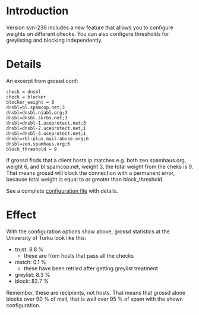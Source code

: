 # Introduction #

Version svn-236 includes a new feature that allows you to configure weights on different checks. You can also configure thresholds for greylisting and blocking independently.

# Details #

An excerpt from grossd.conf:

```
check = dnsbl
check = blocker
blocker_weight = 8
dnsbl=bl.spamcop.net;3
dnsbl=dnsbl.njabl.org;3
dnsbl=dnsbl.sorbs.net;3
dnsbl=dnsbl-1.uceprotect.net;3
dnsbl=dnsbl-2.uceprotect.net;1
dnsbl=dnsbl-3.uceprotect.net;1
dnsbl=rbl-plus.mail-abuse.org;6
dnsbl=zen.spamhaus.org;6
block_threshold = 9
```

If grossd finds that a client hosts ip matches e.g. both zen.spamhaus.org, weight 6, and bl.spamcop.net, weight 3, the total weight from the cheks is 9. That means grossd will block the connection with a permanent error, because total weight is equal to or greater than block\_threshold.

See a complete [configuration file](http://code.google.com/p/gross/source/browse/trunk/doc/examples/grossd.conf) with details.

# Effect #

With the configuration options show above, grossd statistics at the University of Turku look like this:

  * trust: 8.8 %
    * these are from hosts that pass all the checks
  * match: 0.1 %
    * these have been retried after getting greylist treatment
  * greylist: 8.3 %
  * block: 82.7 %

Remember, these are recipients, not hosts. That means that grossd alone blocks over 90 % of mail, that is well over 95 % of spam with the shown configuration.